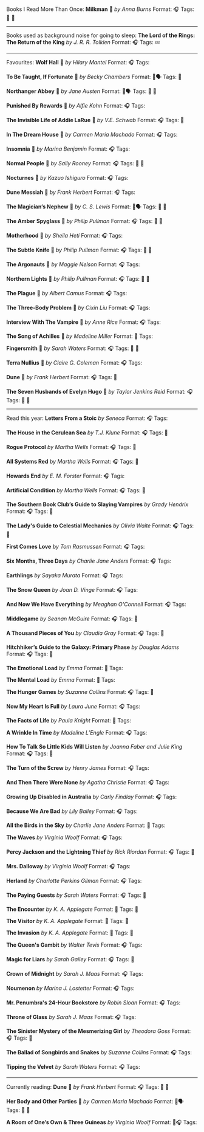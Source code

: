 Books I Read More Than Once:
**Milkman** 🌟
*by Anna Burns*
Format: 🎧
Tags: 💞 🔁

---

Books used as background noise for going to sleep:
**The Lord of the Rings: The Return of the King**
*by J. R. R. Tolkien*
Format: 🎧
Tags: 💤

---

Favourites:
**Wolf Hall** 🌟
*by Hilary Mantel*
Format: 🎧
Tags:

**To Be Taught, If Fortunate** 🌟
*by Becky Chambers*
Format: 📖🗣
Tags: 💞

**Northanger Abbey** 🌟
*by Jane Austen*
Format: 💾🗣
Tags: 💞 🔁

**Punished By Rewards** 🌟
*by Alfie Kohn*
Format: 🎧
Tags:

**The Invisible Life of Addie LaRue** 🌟
*by V.E. Schwab*
Format: 🎧
Tags: 💞

**In The Dream House** 🌟
*by Carmen Maria Machado*
Format: 🎧
Tags:

**Insomnia** 🌟
*by Marina Benjamin*
Format: 🎧
Tags:

**Normal People** 🌟
*by Sally Rooney*
Format: 🎧
Tags: 💞 🔁

**Nocturnes** 🌟
*by Kazuo Ishiguro*
Format: 🎧
Tags:

**Dune Messiah** 🌟
*by Frank Herbert*
Format: 🎧
Tags:

**The Magician’s Nephew** 🌟
*by C. S. Lewis*
Format: 📖🗣
Tags: 💞 🔁

**The Amber Spyglass** 🌟
*by Philip Pullman*
Format: 🎧
Tags: 💞 🔁

**Motherhood** 🌟
*by Sheila Heti*
Format: 🎧
Tags:

**The Subtle Knife** 🌟
*by Philip Pullman*
Format: 🎧
Tags: 💞 🔁

**The Argonauts** 🌟
*by Maggie Nelson*
Format: 🎧
Tags:

**Northern Lights** 🌟
*by Philip Pullman*
Format: 🎧
Tags: 💞 🔁

**The Plague** 🌟
*by Albert Camus*
Format: 🎧
Tags:

**The Three-Body Problem** 🌟
*by Cixin Liu*
Format: 🎧
Tags:

**Interview With The Vampire** 🌟
*by Anne Rice*
Format: 🎧
Tags:

**The Song of Achilles** 🌟
*by Madeline Miller*
Format: 💾
Tags:

**Fingersmith** 🌟
*by Sarah Waters*
Format: 🎧
Tags: 💞 🔁

**Terra Nullius** 🌟
*by Claire G. Coleman*
Format: 🎧
Tags:

**Dune** 🌟
*by Frank Herbert*
Format: 🎧
Tags: 🔁

**The Seven Husbands of Evelyn Hugo** 🌟
*by Taylor Jenkins Reid*
Format: 🎧
Tags: 💞 🔁

---

Read this year:
**Letters From a Stoic**
*by Seneca*
Format: 🎧
Tags:

**The House in the Cerulean Sea**
*by T.J. Klune*
Format: 🎧
Tags: 💞

**Rogue Protocol**
*by Martha Wells*
Format: 🎧
Tags: 💞

**All Systems Red**
*by Martha Wells*
Format: 🎧
Tags: 🔁

**Howards End**
*by E. M. Forster*
Format: 🎧
Tags:

**Artificial Condition**
*by Martha Wells*
Format: 🎧
Tags: 💞

**The Southern Book Club’s Guide to Slaying Vampires**
*by Grady Hendrix*
Format: 🎧
Tags: 💞

**The Lady's Guide to Celestial Mechanics**
*by Olivia Waite*
Format: 🎧
Tags: 💞

**First Comes Love**
*by Tom Rasmussen*
Format: 🎧
Tags:

**Six Months, Three Days**
*by Charlie Jane Anders*
Format: 🎧
Tags:

**Earthlings**
*by Sayaka Murata*
Format: 🎧
Tags:

**The Snow Queen**
*by Joan D. Vinge*
Format: 🎧
Tags:

**And Now We Have Everything**
*by Meaghan O'Connell*
Format: 🎧
Tags:

**Middlegame**
*by Seanan McGuire*
Format: 🎧
Tags: 💞

**A Thousand Pieces of You**
*by Claudia Gray*
Format: 🎧
Tags: 💞

**Hitchhiker’s Guide to the Galaxy: Primary Phase**
*by Douglas Adams*
Format: 🎧
Tags: 💞

**The Emotional Load**
*by Emma*
Format: 📖
Tags:

**The Mental Load**
*by Emma*
Format: 📖
Tags:

**The Hunger Games**
*by Suzanne Collins*
Format: 🎧
Tags: 🔁

**Now My Heart Is Full**
*by Laura June*
Format: 🎧
Tags:

**The Facts of Life**
*by Paula Knight*
Format: 💾
Tags:

**A Wrinkle In Time**
*by Madeline L’Engle*
Format: 🎧
Tags:

**How To Talk So Little Kids Will Listen**
*by Joanna Faber and Julie King*
Format: 🎧
Tags: 💞

**The Turn of the Screw**
*by Henry James*
Format: 🎧
Tags:

**And Then There Were None**
*by Agatha Christie*
Format: 🎧
Tags:

**Growing Up Disabled in Australia**
*by Carly Findlay*
Format: 🎧
Tags:

**Because We Are Bad**
*by Lily Bailey*
Format: 🎧
Tags:

**All the Birds in the Sky**
*by Charlie Jane Anders*
Format: 💾
Tags:

**The Waves**
*by Virginia Woolf*
Format: 🎧
Tags:

**Percy Jackson and the Lightning Thief**
*by Rick Riordan*
Format: 🎧
Tags: 💞

**Mrs. Dalloway**
*by Virginia Woolf*
Format: 🎧
Tags:

**Herland**
*by Charlotte Perkins Gilman*
Format: 🎧
Tags:

**The Paying Guests**
*by Sarah Waters*
Format: 🎧
Tags: 💞

**The Encounter**
*by K. A. Applegate*
Format: 💾
Tags: 🔁

**The Visitor**
*by K. A. Applegate*
Format: 💾
Tags: 🔁

**The Invasion**
*by K. A. Applegate*
Format: 💾
Tags: 🔁

**The Queen's Gambit**
*by Walter Tevis*
Format: 🎧
Tags:

**Magic for Liars**
*by Sarah Gailey*
Format: 🎧
Tags: 💞

**Crown of Midnight**
*by Sarah J. Maas*
Format: 🎧
Tags:

**Noumenon**
*by Marina J. Lostetter*
Format: 🎧
Tags:

**Mr. Penumbra's 24-Hour Bookstore**
*by Robin Sloan*
Format: 🎧
Tags:

**Throne of Glass**
*by Sarah J. Maas*
Format: 🎧
Tags:

**The Sinister Mystery of the Mesmerizing Girl**
*by Theodora Goss*
Format: 🎧
Tags: 💞

**The Ballad of Songbirds and Snakes**
*by Suzanne Collins*
Format: 🎧
Tags:

**Tipping the Velvet**
*by Sarah Waters*
Format: 🎧
Tags:

---

Currently reading:
**Dune** 🌟
*by Frank Herbert*
Format: 🎧
Tags: 💞 🔁

**Her Body and Other Parties** 🌟
*by Carmen Maria Machado*
Format: 📖🗣
Tags: 💞 🔁

**A Room of One’s Own & Three Guineas**
*by Virginia Woolf*
Format: 💾🎧
Tags:


